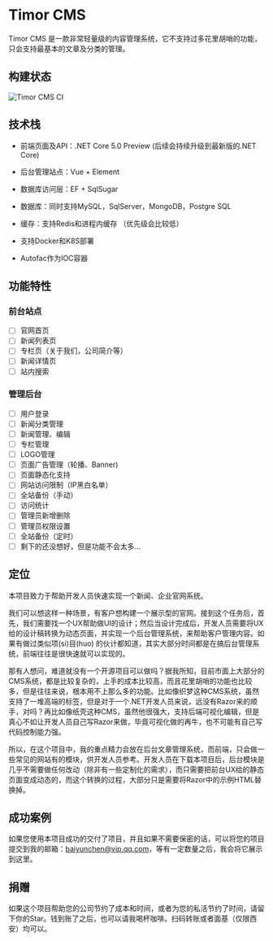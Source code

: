 # Timor CMS

Timor CMS 是一款非常轻量级的内容管理系统，它不支持过多花里胡哨的功能，只会支持最基本的文章及分类的管理。

## 构建状态
![Timor CMS CI](https://github.com/TimorCms/Timor.Cms/workflows/Timor%20CMS%20CI/badge.svg)

## 技术栈

- 前端页面及API：.NET Core  5.0 Preview (后续会持续升级到最新版的.NET Core)

- 后台管理站点：Vue + Element

- 数据库访问层：EF + SqlSugar

- 数据库：同时支持MySQL，SqlServer，MongoDB，Postgre SQL

- 缓存：支持Redis和进程内缓存 （优先级会比较低）

- 支持Docker和K8S部署

- Autofac作为IOC容器

  

## 功能特性

### 前台站点

- [ ] 官网首页
- [ ] 新闻列表页
- [ ] 专栏页（关于我们，公司简介等）
- [ ] 新闻详情页
- [ ] 站内搜索

### 管理后台

- [ ] 用户登录
- [ ] 新闻分类管理
- [ ] 新闻管理、编辑
- [ ] 专栏管理
- [ ] LOGO管理
- [ ] 页面广告管理（轮播、Banner)
- [ ] 页面静态化支持
- [ ] 网站访问限制（IP黑白名单）
- [ ] 全站备份（手动）
- [ ] 访问统计
- [ ] 管理员新增删除
- [ ] 管理员权限设置
- [ ] 全站备份（定时）
- [ ] 剩下的还没想好，但是功能不会太多...

## 定位

本项目致力于帮助开发人员快速实现一个新闻、企业官网系统。

我们可以想这样一种场景，有客户想构建一个展示型的官网。接到这个任务后，首先，我们需要找一个UX帮助做UI的设计；然后当设计完成后，开发人员需要将UX给的设计稿转换为动态页面，并实现一个后台管理系统，来帮助客户管理内容。如果有做过类似项(si)目(huo) 的伙计都知道，其实大部分时间都是在搞后台管理系统，前端往往是很快速就可以实现的。

那有人想问，难道就没有一个开源项目可以做吗？据我所知，目前市面上大部分的CMS系统，都是比较复杂的，上手的成本比较高，而且花里胡哨的功能也比较多，但是往往来说，根本用不上那么多的功能。比如像织梦这种CMS系统，虽然支持了一堆高端的标签，但是对于一个.NET开发人员来说，远没有Razor来的顺手，对吗？再比如像纸壳这种CMS，虽然他很强大，支持后端可视化编辑，但是真心不如让开发人员自己写Razor来做，毕竟可视化做的再牛，也不可能有自己写代码控制能力强。

所以，在这个项目中，我的重点精力会放在后台文章管理系统，而前端，只会做一些常见的网站有的模块，供开发人员参考。开发人员在下载本项目后，后台模块是几乎不需要做任何改动（除非有一些定制化的需求），而只需要把前台UX给的静态页面变成动态的，而这个转换的过程，大部分只是需要将Razor中的示例HTML替换掉。

## 成功案例

如果您使用本项目成功的交付了项目，并且如果不需要保密的话，可以将您的项目提交到我的邮箱：baiyunchen@vip.qq.com，等有一定数量之后，我会将它展示到这里。

## 捐赠

如果这个项目帮助您的公司节约了成本和时间，或者为您的私活节约了时间，请留下你的Star。钱到账了之后，也可以请我喝杯咖啡。扫码转账或者面基（仅限西安）均可以。

